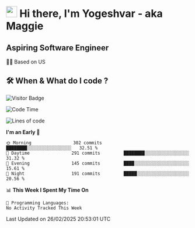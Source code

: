 <h1><img src="https://emojis.slackmojis.com/emojis/images/1531849430/4246/blob-sunglasses.gif?1531849430" width="30"/> Hi there, I'm Yogeshvar - aka Maggie</h1>

## Aspiring Software Engineer
🏂🏻  Based on US 

## 🛠 When & What do I code ?  

![Visitor Badge](https://visitor-badge.feriirawann.repl.co?username=yogeshvar&repo=yogeshvar&label=Visitors&style=plastic&color=%23457BFF&contentType=svg)

<!--START_SECTION:waka-->
![Code Time](http://img.shields.io/badge/Code%20Time-2%2C919%20hrs%2051%20mins-blue)

![Lines of code](https://img.shields.io/badge/From%20Hello%20World%20I%27ve%20Written-3.9%20million%20lines%20of%20code-blue)

**I'm an Early 🐤** 

```text
🌞 Morning                302 commits         ████████░░░░░░░░░░░░░░░░░   32.51 % 
🌆 Daytime                291 commits         ████████░░░░░░░░░░░░░░░░░   31.32 % 
🌃 Evening                145 commits         ████░░░░░░░░░░░░░░░░░░░░░   15.61 % 
🌙 Night                  191 commits         █████░░░░░░░░░░░░░░░░░░░░   20.56 % 
```


📊 **This Week I Spent My Time On** 

```text
💬 Programming Languages: 
No Activity Tracked This Week
```


 Last Updated on 26/02/2025 20:53:01 UTC
<!--END_SECTION:waka-->
